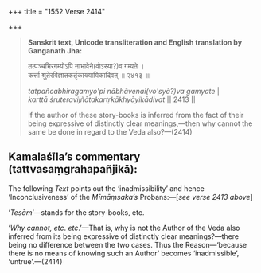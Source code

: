+++
title = "1552 Verse 2414"

+++
> **Sanskrit text, Unicode transliteration and English translation by Ganganath Jha:** 
>
> तत्पञ्चभिरगम्योऽपि नाभावेनै(वोऽस्या?)व गम्यते ।  
> कर्त्ता श्रुतेरविज्ञातकर्तृकाख्यायिकादिवत् ॥ २४१३ ॥ 
>
> *tatpañcabhiragamyo'pi nābhāvenai(vo'syā?)va gamyate* \|  
> *karttā śruteravijñātakartṛkākhyāyikādivat* \|\| 2413 \|\| 
>
> If the author of these story-books is inferred from the fact of their being expressive of distinctly clear meanings,—then why cannot the same be done in regard to the Veda also?—(2414)



## Kamalaśīla’s commentary (tattvasaṃgrahapañjikā):

The following *Text* points out the ‘inadmissibility’ and hence ‘Inconclusiveness’ of the *Mīmāṃsaka’s* Probans:—[*see verse 2413 above*]

‘*Teṣām*’—stands for the story-books, etc.

‘*Why* *cannot, etc*. *etc*.’—That is, why is not the Author of the Veda also inferred from its being expressive of distinctly clear meanings?—there being no difference between the two cases. Thus the Reason—‘because there is no means of knowing such an Author’ becomes ‘inadmissible’, ‘untrue’.—(2414)


